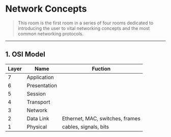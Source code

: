# Network Concepts

> This room is the first room in a series of four rooms dedicated to introducing the user to vital networking concepts and the most common networking protocols.

---

## 1. OSI Model

| Layer |    Name     |           Fuction         |
|-------|-------------|---------------------------|
|   7   | Application |
|   6   | Presentation|
|   5   | Session     |
|   4   | Transport   | 
|   3   | Network     |
|   2   | Data Link   | Ethernet, MAC, switches, frames|
|   1   | Physical    | cables, signals, bits|
